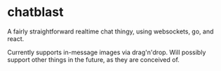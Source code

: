 # chatblast

A fairly straightforward realtime chat thingy, using websockets, go, and react.

Currently supports in-message images via drag'n'drop. Will possibly support other things in the future, as they are conceived of.
